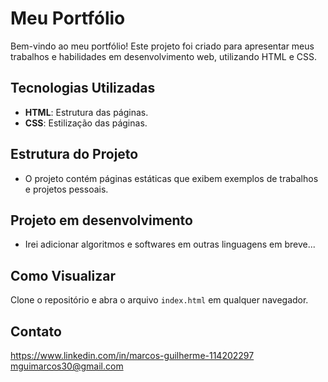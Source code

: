 # Meu Portfólio

Bem-vindo ao meu portfólio! Este projeto foi criado para apresentar meus trabalhos e habilidades em desenvolvimento web, utilizando HTML e CSS.

## Tecnologias Utilizadas
- **HTML**: Estrutura das páginas.
- **CSS**: Estilização das páginas.

## Estrutura do Projeto
- O projeto contém páginas estáticas que exibem exemplos de trabalhos e projetos pessoais.

## Projeto em desenvolvimento
- Irei adicionar algoritmos e softwares em outras linguagens em breve...

## Como Visualizar
Clone o repositório e abra o arquivo `index.html` em qualquer navegador.

## Contato
https://www.linkedin.com/in/marcos-guilherme-114202297
mguimarcos30@gmail.com
